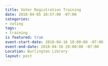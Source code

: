 ```yaml
---
title: Voter Registration Training
date: 2018-04-05 18:57:00 -07:00
categories:
- voting
tags:
- training
is featured: true
event-start-date: 2018-04-16 18:00:00 -07:00
event-end-date: 2018-04-16 20:00:00 -07:00
Location: Burlington Library
layout: post
---
```


